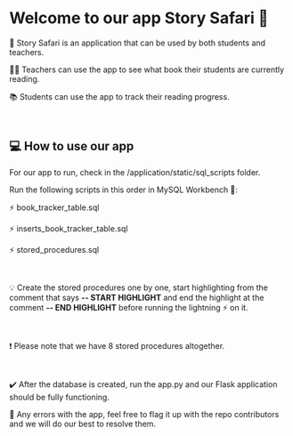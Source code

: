 <h1>Welcome to our app Story Safari 🌴</h1>
<p>🤠 Story Safari is an application that can be used by both students and teachers.</p>
<p>👩‍🏫 Teachers can use the app to see what book their students are currently reading.</p>
<p>📚 Students can use the app to track their reading progress.</p>
<br>
<h2>💻 How to use our app</h2>
<p>For our app to run, check in the /application/static/sql_scripts folder.</p>
<p>Run the following scripts in this order in MySQL Workbench 🐬:</p>
<p>⚡ book_tracker_table.sql</p>
<p>⚡ inserts_book_tracker_table.sql</p>
<p>⚡ stored_procedures.sql</p>
<br>
<p>💡 Create the stored procedures one by one, start highlighting from the comment that says <b>-- START HIGHLIGHT</b> and end the highlight at the comment <b>-- END HIGHLIGHT</b> before running the lightning ⚡ on it.</p>
<br>
<p>❗ Please note that we have 8 stored procedures altogether.</p>
<br>
<p>✔️ After the database is created, run the app.py and our Flask application should be fully functioning.</p>
<p>🚩 Any errors with the app, feel free to flag it up with the repo contributors and we will do our best to resolve them.</p>
